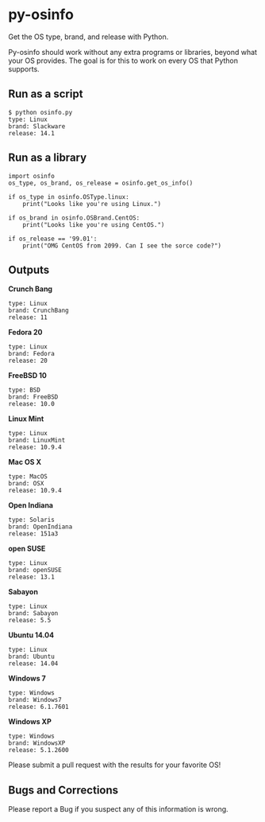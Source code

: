 py-osinfo
=========

Get the OS type, brand, and release with Python.

Py-osinfo should work without any extra programs or libraries, beyond 
what your OS provides. The goal is for this to work on every OS that Python 
supports.

Run as a script
-----

    $ python osinfo.py
    type: Linux
    brand: Slackware
    release: 14.1


Run as a library
-----

    import osinfo
    os_type, os_brand, os_release = osinfo.get_os_info()

    if os_type in osinfo.OSType.linux:
        print("Looks like you're using Linux.")

    if os_brand in osinfo.OSBrand.CentOS:
        print("Looks like you're using CentOS.")

    if os_release == '99.01':
        print("OMG CentOS from 2099. Can I see the sorce code?")


Outputs
-----

__Crunch Bang__

    type: Linux
    brand: CrunchBang
    release: 11

__Fedora 20__

    type: Linux
    brand: Fedora
    release: 20	

__FreeBSD 10__

    type: BSD
    brand: FreeBSD
    release: 10.0

__Linux Mint__

    type: Linux
    brand: LinuxMint
    release: 10.9.4

__Mac OS X__

    type: MacOS
    brand: OSX
    release: 10.9.4

__Open Indiana__

    type: Solaris
    brand: OpenIndiana
    release: 151a3

__open SUSE__

    type: Linux
    brand: openSUSE
    release: 13.1

__Sabayon__

    type: Linux
    brand: Sabayon
    release: 5.5

__Ubuntu 14.04__

    type: Linux
    brand: Ubuntu
    release: 14.04

__Windows 7__

    type: Windows
    brand: Windows7
    release: 6.1.7601

__Windows XP__

    type: Windows
    brand: WindowsXP
    release: 5.1.2600


Please submit a pull request with the results for your favorite OS!


Bugs and Corrections
-----

Please report a Bug if you suspect any of this information is wrong.

